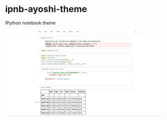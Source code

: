 ipnb-ayoshi-theme
=================

IPython notebook theme

![Alt text](/screenshots/1.png?raw=true "Screenshot 1")
